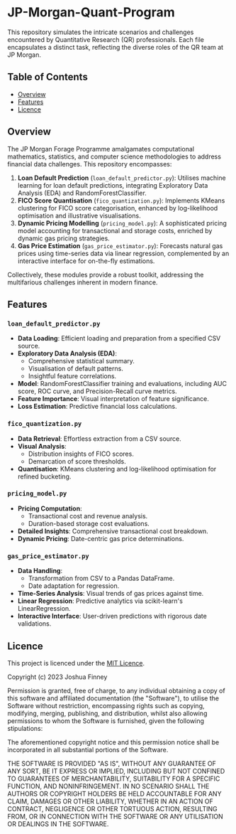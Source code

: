 # JP-Morgan-Quant-Program

This repository simulates the intricate scenarios and challenges encountered by Quantitative Research (QR) professionals. Each file encapsulates a distinct task, reflecting the diverse roles of the QR team at JP Morgan.

## Table of Contents
- [Overview](#overview)
- [Features](#features) 
- [Licence](#licence)

## Overview

The JP Morgan Forage Programme amalgamates computational mathematics, statistics, and computer science methodologies to address financial data challenges. This repository encompasses:

1. **Loan Default Prediction** (`loan_default_predictor.py`): Utilises machine learning for loan default predictions, integrating Exploratory Data Analysis (EDA) and RandomForestClassifier.
2. **FICO Score Quantisation** (`fico_quantization.py`): Implements KMeans clustering for FICO score categorisation, enhanced by log-likelihood optimisation and illustrative visualisations.
3. **Dynamic Pricing Modelling** (`pricing_model.py`): A sophisticated pricing model accounting for transactional and storage costs, enriched by dynamic gas pricing strategies.
4. **Gas Price Estimation** (`gas_price_estimator.py`): Forecasts natural gas prices using time-series data via linear regression, complemented by an interactive interface for on-the-fly estimations.

Collectively, these modules provide a robust toolkit, addressing the multifarious challenges inherent in modern finance.

## Features

### `loan_default_predictor.py`
- **Data Loading**: Efficient loading and preparation from a specified CSV source.
- **Exploratory Data Analysis (EDA)**:
  - Comprehensive statistical summary.
  - Visualisation of default patterns.
  - Insightful feature correlations.
- **Model**: RandomForestClassifier training and evaluations, including AUC score, ROC curve, and Precision-Recall curve metrics.
- **Feature Importance**: Visual interpretation of feature significance.
- **Loss Estimation**: Predictive financial loss calculations.

### `fico_quantization.py`
- **Data Retrieval**: Effortless extraction from a CSV source.
- **Visual Analysis**:
  - Distribution insights of FICO scores.
  - Demarcation of score thresholds.
- **Quantisation**: KMeans clustering and log-likelihood optimisation for refined bucketing.

### `pricing_model.py`
- **Pricing Computation**:
  - Transactional cost and revenue analysis.
  - Duration-based storage cost evaluations.
- **Detailed Insights**: Comprehensive transactional cost breakdown.
- **Dynamic Pricing**: Date-centric gas price determinations.

### `gas_price_estimator.py`
- **Data Handling**:
  - Transformation from CSV to a Pandas DataFrame.
  - Date adaptation for regression.
- **Time-Series Analysis**: Visual trends of gas prices against time.
- **Linear Regression**: Predictive analytics via scikit-learn's LinearRegression.
- **Interactive Interface**: User-driven predictions with rigorous date validations.

## Licence

This project is licenced under the [MIT Licence](https://choosealicense.com/licenses/mit/).

Copyright (c) 2023 Joshua Finney

Permission is granted, free of charge, to any individual obtaining a copy of this software and affiliated documentation (the "Software"), to utilise the Software without restriction, encompassing rights such as copying, modifying, merging, publishing, and distribution, whilst also allowing permissions to whom the Software is furnished, given the following stipulations:

The aforementioned copyright notice and this permission notice shall be incorporated in all substantial portions of the Software.

THE SOFTWARE IS PROVIDED "AS IS", WITHOUT ANY GUARANTEE OF ANY SORT, BE IT EXPRESS OR IMPLIED, INCLUDING BUT NOT CONFINED TO GUARANTEES OF MERCHANTABILITY, SUITABILITY FOR A SPECIFIC FUNCTION, AND NONINFRINGEMENT. IN NO SCENARIO SHALL THE AUTHORS OR COPYRIGHT HOLDERS BE HELD ACCOUNTABLE FOR ANY CLAIM, DAMAGES OR OTHER LIABILITY, WHETHER IN AN ACTION OF CONTRACT, NEGLIGENCE OR OTHER TORTUOUS ACTION, RESULTING FROM, OR IN CONNECTION WITH THE SOFTWARE OR ANY UTILISATION OR DEALINGS IN THE SOFTWARE.
